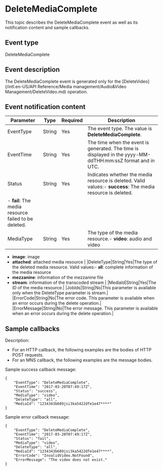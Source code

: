 # DeleteMediaComplete

This topic describes the DeleteMediaComplete event as well as its notification content and sample callbacks.

## Event type

DeleteMediaComplete

## Event description

The DeleteMediaComplete event is generated only for the [DeleteVideo](/intl.en-US/API Reference/Media management/Audio&Video Management/DeleteVideo.md) operation.

## Event notification content

|Parameter|Type|Required|Description|
|---------|----|--------|-----------|
|EventType|String|Yes|The event type. The value is **DeleteMediaComplete**.|
|EventTime|String|Yes|The time when the event is generated. The time is displayed in the yyyy-MM-ddTHH:mm:ssZ format and in UTC.|
|Status|String|Yes|Indicates whether the media resource is deleted. Valid values:-   **success**: The media resource is deleted.
-   **fail**: The media resource failed to be deleted. |
|MediaType|String|Yes|The type of the media resource.-   **video**: audio and video
-   **image**: image
-   **attached**: attached media resource |
|DeleteType|String|Yes|The type of the deleted media resource. Valid values:-   **all**: complete information of the media resource
-   **mezzanine**: information of the mezzanine file
-   **stream**: information of the transcoded stream |
|MediaId|String|Yes|The ID of the media resource.|
|JobIds|String|No|This parameter is available only when the DeleteType parameter is stream.|
|ErrorCode|String|No|The error code. This parameter is available when an error occurs during the delete operation.|
|ErrorMessage|String|No|The error message. This parameter is available when an error occurs during the delete operation.|

## Sample callbacks

Description:

-   For an HTTP callback, the following examples are the bodies of HTTP POST requests.
-   For an MNS callback, the following examples are the message bodies.

Sample success callback message:

```
{ 
    "EventType": "DeleteMediaComplete",
    "EventTime": "2017-03-20T07:49:17Z",
    "Status": "success",
    "MediaType": "video",
    "DeleteType": "all",
    "MediaId": "1234343b689jsi3ka5422dfe1e47****"
}
```

Sample error callback message:

```
{ 
    "EventType": "DeleteMediaComplete",
    "EventTime": "2017-03-20T07:49:17Z",
    "Status": "fail",
    "MediaType": "video",
    "DeleteType": "all",
    "MediaId": "1234343b689jsi3ka5422dfe1e47****",
    "ErrorCode": "InvalidVideo.NotFound",
    "ErrorMessage": "The video does not exist."
}
```

